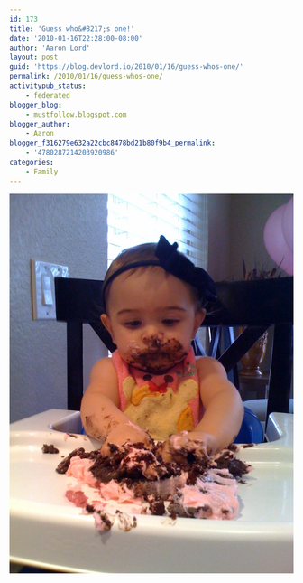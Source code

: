 ```yaml
---
id: 173
title: 'Guess who&#8217;s one!'
date: '2010-01-16T22:28:00-08:00'
author: 'Aaron Lord'
layout: post
guid: 'https://blog.devlord.io/2010/01/16/guess-whos-one/'
permalink: /2010/01/16/guess-whos-one/
activitypub_status:
    - federated
blogger_blog:
    - mustfollow.blogspot.com
blogger_author:
    - Aaron
blogger_f316279e632a22cbc8478bd21b80f9b4_permalink:
    - '4780287214203920986'
categories:
    - Family
---
```


<p class="mobile-photo"><a href="/assets/img/2011/10/photo-743772.jpg"><img src="/assets/img/2011/10/photo-743772.jpg?w=225" border="0" alt="" /></a></p>
